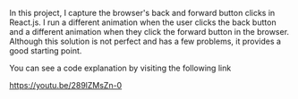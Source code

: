 In this project, I capture the browser's back and forward button clicks in React.js. I run a different animation when the user clicks the back button and a different animation when they click the forward button in the browser. Although this solution is not perfect and has a few problems, it provides a good starting point.

You can see a code explanation by visiting the following link

https://youtu.be/289lZMsZn-0
